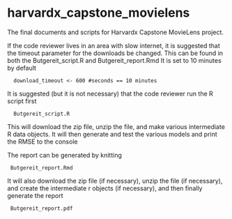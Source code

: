 # harvardx_capstone_movielens
The final documents and scripts for Harvardx Capstone MovieLens project.

If the code reviewer lives in an area with slow internet, it is suggested that
the timeout parameter for the downloads be changed.  This can be found in both
the Butgereit_script.R and Butgereit_report.Rmd  It is set to 10 minutes by
default


      download_timeout <- 600 #seconds == 10 minutes

It is suggested (but it is not necessary) that the code reviewer run the R script first

      Butgereit_script.R
      
This will download the zip file, unzip the file, and make various intermediate R
data objects.  It will then generate and test the various models and print the RMSE
to the console

The report can be generated by knitting 

     Butgereit_report.Rmd
     
It will also download the zip file (if necessary), unzip the file (if necessary), and create
the intermediate r objects (if necessary), and then finally generate the report

     Butgereit_report.pdf
     
